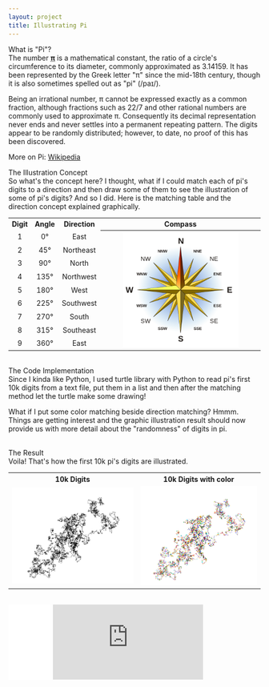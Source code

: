 ```yaml
---
layout: project
title: Illustrating Pi
---
```

<div class="message">
  What is "Pi"?
</div>
The number <strong><abbr title="3.14159..">π</abbr></strong> is a mathematical constant, the ratio of a circle's circumference to its diameter, commonly approximated as 3.14159. It has been represented by the Greek letter "π" since the mid-18th century, though it is also sometimes spelled out as "pi" (/paɪ/).

Being an irrational number, π cannot be expressed exactly as a common fraction, although fractions such as 22/7 and other rational numbers are commonly used to approximate π. Consequently its decimal representation never ends and never settles into a permanent repeating pattern. The digits appear to be randomly distributed; however, to date, no proof of this has been discovered.

More on Pi: <a href="http://en.wikipedia.org/wiki/Pi" target="_blank">Wikipedia</a>

<div class="message">
  The Illustration Concept
</div>
So what's the concept here? I thought, what if I could match each of pi's digits to a direction and then draw some of them to see the illustration of some of pi's digits? And so I did. Here is the matching table and the direction concept explained graphically.

<table align="center">
  <tr>
    <th>Digit</th>
    <th>Angle</th>		
    <th>Direction</th>
    <th>Compass</th>
  </tr>

  <tr>
    <td align="center">1</td>
    <td align="center">0°</td>		
    <td align="center">East</td>
    <th rowspan="9"><img src="compass.png" alt="Compass" style="width:75%"> </th>
  </tr> 

  <tr>
    <td align="center">2</td>
    <td align="center">45°</td>		
    <td align="center">Northeast</td>
  </tr> 

  <tr>
    <td align="center">3</td>
    <td align="center">90°</td>		
    <td align="center">North</td>
  </tr> 

   <tr>
    <td align="center">4</td>
    <td align="center">135°</td>		
    <td align="center">Northwest</td>
  </tr> 

   <tr>
    <td align="center">5</td>
    <td align="center">180°</td>		
    <td align="center">West</td>
  </tr> 

   <tr>
    <td align="center">6</td>
    <td align="center">225°</td>		
    <td align="center">Southwest</td>
  </tr> 

   <tr>
    <td align="center">7</td>
    <td align="center">270°</td>		
    <td align="center">South</td>
  </tr>  

  <tr>
    <td align="center">8</td>
    <td align="center">315°</td>		
    <td align="center">Southeast</td>
  </tr> 

   <tr>
    <td align="center">9</td>
    <td align="center">360°</td>		
    <td align="center">East</td>
  </tr>    
</table>
<br>

<div class="message">
  The Code Implementation
</div>
Since I kinda like Python, I used turtle library with Python to read pi's first 10k digits from a text file, put them in a list and then after the matching method let the turtle make some drawing!

<div><script src="http://pastebin.com/embed_js.php?i=Uy2JCPGE"></script></div>

What if I put some color matching beside direction matching? Hmmm. Things are getting interest and the graphic illustration result should now provide us with more detail about the "randomness" of digits in pi.

<div><script src="http://pastebin.com/embed_js.php?i=8n9L6CZm"></script></div>
<br>
<div class="message">
  The Result
</div>
Voila! That's how the first 10k pi's digits are illustrated.

<table align="center">
  <tr>
    <th>10k Digits</th>
    <th>10k Digits with color</th>		
  </tr>

  <tr>
    <td align="center"><img src="pi_10k.png" alt="pi_10k"></td>
    <td align="center"><img src="pi_10k_color.png" alt="pi_10k_color"></td>		
  </tr>
  </table>
  <br>

<div>

<iframe src="//www.facebook.com/plugins/share_button.php?href=http://stefanos990.com/blog/first/&amp;layout=button_count&amp;appId=460671367340473" scrolling="no" frameborder="0" style="border:none; overflow:hidden; width:85px;" allowTransparency="true"></iframe>

<iframe id="tweet-button" allowtransparency="true" frameborder="0" scrolling="no" src="http://platform.twitter.com/widgets/tweet_button.html?via=stefanos990&amp;count=horizontal&amp;url=http://stefanos990.com/blog/first/&amp;text=First Blog Post"></iframe>
</div>

<script>
  (function(i,s,o,g,r,a,m){i['GoogleAnalyticsObject']=r;i[r]=i[r]||function(){
  (i[r].q=i[r].q||[]).push(arguments)},i[r].l=1*new Date();a=s.createElement(o),
  m=s.getElementsByTagName(o)[0];a.async=1;a.src=g;m.parentNode.insertBefore(a,m)
  })(window,document,'script','//www.google-analytics.com/analytics.js','ga');

  ga('create', 'UA-58975019-1', 'auto');
  ga('send', 'pageview');

</script>